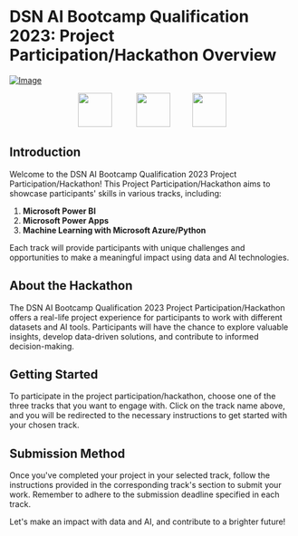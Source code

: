 # DSN AI Bootcamp Qualification 2023: Project Participation/Hackathon Overview


[![Image](https://github.com/DataScienceNigeria/DSN-AI-Bootcamp-2023-Qualification-Project-Participation-and-Hackathon/blob/main/images/Bimage1.png?raw=true)]()

<!-- Images arranged horizontally -->
<p align='center'>
<a href="https://github.com/DataScienceNigeria/DSN-AI-Bootcamp-2023-Qualification-Project-Participation-and-Hackathon/blob/main/Microsoft Power BI.md"><img src="https://github.com/DataScienceNigeria/DSN-AI-Bootcamp-2023-Qualification-Project-Participation-and-Hackathon/blob/main/images/thumbnail_Power%20BI.png?raw=true" height="60" style="max-width: 100%;"></a>  &nbsp;&nbsp;&nbsp;&nbsp;&nbsp;&nbsp;&nbsp;&nbsp;&nbsp;
  <a href="https://github.com/DataScienceNigeria/DSN-AI-Bootcamp-2023-Qualification-Project-Participation-and-Hackathon/blob/main/Microsoft Power Apps.md"><img src="https://github.com/DataScienceNigeria/DSN-AI-Bootcamp-2023-Qualification-Project-Participation-and-Hackathon/blob/main/images/thumbnail_Power%20Apps.png?raw=true" height="60" style="max-width: 100%;"></a>&nbsp;&nbsp;&nbsp;&nbsp;&nbsp;&nbsp;&nbsp;&nbsp;&nbsp;
  <a href="https://github.com/DataScienceNigeria/DSN-AI-Bootcamp-2023-Qualification-Project-Participation-and-Hackathon/blob/main/ML with Azure-Python.md"><img src="https://github.com/DataScienceNigeria/DSN-AI-Bootcamp-2023-Qualification-Project-Participation-and-Hackathon/blob/main/images/thumbnail_ML%20with%20Azure.png?raw=true" height="60" style="max-width: 100%;"></a>
</p>

## Introduction

Welcome to the DSN AI Bootcamp Qualification 2023 Project Participation/Hackathon! This Project Participation/Hackathon aims to showcase participants' skills in various tracks, including:

1. **Microsoft Power BI**
2. **Microsoft Power Apps**
3. **Machine Learning with Microsoft Azure/Python**

Each track will provide participants with unique challenges and opportunities to make a meaningful impact using data and AI technologies.

## About the Hackathon

The DSN AI Bootcamp Qualification 2023 Project Participation/Hackathon offers a real-life project experience for participants to work with different datasets and AI tools. Participants will have the chance to explore valuable insights, develop data-driven solutions, and contribute to informed decision-making.

## Getting Started

To participate in the project participation/hackathon, choose one of the three tracks that you want to engage with. Click on the track name above, and you will be redirected to the necessary instructions to get started with your chosen track.

## Submission Method

Once you've completed your project in your selected track, follow the instructions provided in the corresponding track's section to submit your work. Remember to adhere to the submission deadline specified in each track.

Let's make an impact with data and AI, and contribute to a brighter future!



